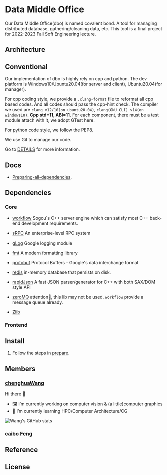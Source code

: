 # Data Middle Office

Our Data Middle Office(dbo) is named covalent bond. A tool for managing distributed database, gathering/cleaning data, etc. This tool is a final project for 2022-2023 Fall Soft Engineering lecture. 

## Architecture

## Conventional

Our implementation of dbo is highly rely on cpp and python. The dev platform is Windows10/Ubuntu20.04(for server and client), Ubuntu20.04(for manager).

For cpp coding style, we provide a `.clang-format` file to reformat all cpp based codes. And all codes should pass the cpp-hint check. The compiler we used are `clang v12/10(on ubuntu20.04)`, `clang(GNU CLI) v14(on windows10)`. **Cpp std=11, ABI=11.** For each component, there must be a test module attach with it, we adopt GTest here.

For python code style, we follow the PEP8.

We use Git to manage our code.

Go to [DETAILS](./docs/prepare.md) for more information.

## Docs

* [Preparing-all-dependencies](./docs/prepare.md).

## Dependencies

### Core

* [workflow](https://github.com/sogou/workflow) Sogou`s C++ server engine which can satisfy most C++ back-end development requirements.

* [sRPC](https://github.com/sogou/srpc) An enterprise-level RPC system

* [gLog](https://github.com/google/glog) Google logging module

* [fmt](https://github.com/fmtlib/fmt) A modern formatting library

* [protobuf](https://github.com/protocolbuffers/protobuf) Protocol Buffers - Google's data interchange format

* [redis](https://github.com/redis/redis) in-memory database that persists on disk.

* [rapidJson](https://github.com/Tencent/rapidjson) A fast JSON parser/generator for C++ with both SAX/DOM style API

* [zeroMQ](https://github.com/zeromq/libzmq) attention👀, this lib may not be used. `workflow` provide a message queue already.

* [Zlib](https://github.com/madler/zlib)

### Frontend

## Install

1. Follow the steps in [prepare](./docs/prepare.md).

## Members

### [chenghuaWang](https://github.com/chenghuaWang)

Hi there 👋

- 🖼️ I’m currently working on computer vision & (a little)computer graphics
- 🌱 I’m currently learning HPC/Computer Architecture/CG

![Wang's GitHub stats](https://github-readme-stats.vercel.app/api?username=chenghuaWang&bg_color=30,e96443,904e95&title_color=fff&text_color=fff)

### [caibo Feng]()

## Reference

## License